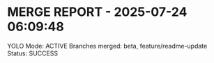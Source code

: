 # MERGE REPORT - 2025-07-24 06:09:48

YOLO Mode: ACTIVE
Branches merged: beta, feature/readme-update
Status: SUCCESS

